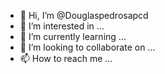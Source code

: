 - 👋 Hi, I’m @Douglaspedrosapcd
- 👀 I’m interested in ...
- 🌱 I’m currently learning ...
- 💞️ I’m looking to collaborate on ...
- 📫 How to reach me ...

<!---546567678768
Douglaspedrosapcd/Douglaspedrosapcd is a ✨ special ✨ repository because its `README.md` (this file) appears on your GitHub profile.
You can click the Preview link to take a look at your changes.
--->
